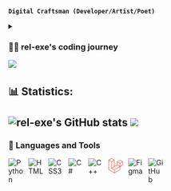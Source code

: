 **`Digital Craftsman (Developer/Artist/Poet)`**

<details>
 <summary><h3>👨‍💻 rel-exe's coding journey</h3></summary>
 <p>I began my coding journey back in 9th grade when I chose ICT as my TLE elective. My fascination with technology—especially computers—and the endless possibilities of programming instantly captured my interest. From that moment, I was captivated.

As I continued this journey through my college years, I pursued a Bachelor of Science in Information Systems and am now in my third year. Along the way, I’ve grown into an aspiring web developer, app and game developer, and cybersecurity enthusiast.

I’m passionate about exploring many areas of technology because I want to create a lot of meaningful things and leave my mark on the world. This GitHub portfolio is a snapshot of my growth, my projects, and my ongoing adventure in tech.
</p>
</details>

<div align="left">
  <img src="https://visitor-badge.laobi.icu/badge?page_id=rel-exe.rel-exe"  />
</div>

## 📊 Statistics:
![rel-exe's GitHub stats](https://github-readme-stats.vercel.app/api?username=rel-exe&show_icons=true&theme=gruvbox)
![](https://github-readme-stats.vercel.app/api/top-langs/?username=rel-exe&theme=prussian&hide_border=false&include_all_commits=true&count_private=false&layout=compact)
---
### 🧰 Languages and Tools
<img align="left" alt="Python" width="30px" style="padding-right:10px;" src="https://cdn.jsdelivr.net/gh/devicons/devicon/icons/python/python-plain.svg" />
<img align="left" alt="HTML" width="30px" style="padding-right:10px;" src="https://cdn.jsdelivr.net/gh/devicons/devicon/icons/html5/html5-plain.svg" />
<img align="left" alt="CSS3" width="30px" style="padding-right:10px;" src="https://cdn.jsdelivr.net/gh/devicons/devicon/icons/css3/css3-original.svg" />
<img align="left" alt="C#" width="30px" style="padding-right:10px;" src="https://cdn.jsdelivr.net/gh/devicons/devicon/icons/csharp/csharp-original.svg" />
<img align="left" alt="C++" width="30px" style="padding-right:10px;" src="https://cdn.jsdelivr.net/gh/devicons/devicon/icons/cplusplus/cplusplus-original.svg" />
<img align="left" alt="Laravel" width="30px" style="padding-right:10px;" src="https://raw.githubusercontent.com/devicons/devicon/master/icons/laravel/laravel-original.svg" />
<img align="left" alt="Figma" width="30px" style="padding-right:10px;" src="https://cdn.jsdelivr.net/gh/devicons/devicon/icons/figma/figma-original.svg" />
<img align="left" alt="GitHub" width="30px" style="padding-right:10px;" src="https://cdn.jsdelivr.net/gh/devicons/devicon/icons/github/github-original.svg" />
